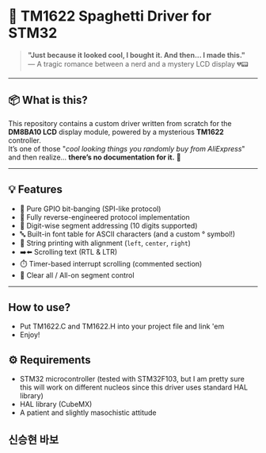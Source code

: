 
# 🍝 TM1622 Spaghetti Driver for STM32

> **"Just because it looked cool, I bought it. And then... I made this."**  
> — A tragic romance between a nerd and a mystery LCD display 💔📟

---

## 📦 What is this?

This repository contains a custom driver written from scratch for the **DM8BA10 LCD** display module, powered by a mysterious **TM1622** controller.  
It’s one of those "*cool looking things you randomly buy from AliExpress*" and then realize... **there’s no documentation for it.** 🤷

---

## 💡 Features

- 🧠 Pure GPIO bit-banging (SPI-like protocol)
- 🧾 Fully reverse-engineered protocol implementation
- 🔢 Digit-wise segment addressing (10 digits supported)
- 🔤 Built-in font table for ASCII characters (and a custom ° symbol!)
- 📜 String printing with alignment (`left`, `center`, `right`)
- ➡️⬅️ Scrolling text (RTL & LTR)
- ⏱️ Timer-based interrupt scrolling (commented section)
- 🧼 Clear all / All-on segment control

---

## How to use?

- Put TM1622.C and TM1622.H into your project file and link 'em
- Enjoy!

## ⚙️ Requirements

- STM32 microcontroller (tested with STM32F103, but I am pretty sure this will work on different nucleos since this driver uses standard HAL library)
- HAL library (CubeMX)
- A patient and slightly masochistic attitude
## 신승현 바보 